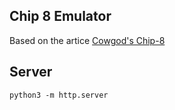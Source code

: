 ## Chip 8 Emulator

Based on the artice [Cowgod's Chip-8](http://devernay.free.fr/hacks/chip8/C8TECH10.HTM#2.2)

## Server

`python3 -m http.server`
